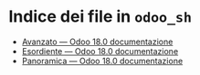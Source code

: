# Indice dei file in `odoo_sh`

- [Avanzato — Odoo 18.0 documentazione](./advanced.md)
- [Esordiente — Odoo 18.0 documentazione](./getting_started.md)
- [Panoramica — Odoo 18.0 documentazione](./overview.md)
